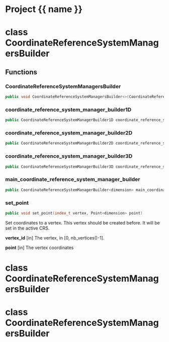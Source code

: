 <script setup>
import {useRoute} from 'vitepress'
const {path} = useRoute()
const tokens = path.split('/')
const words = tokens[2].split('-');
for (let i = 0; i < words.length; i++) {
    words[i] = words[i].charAt(0).toUpperCase() + words[i].slice(1);
    words[i] = words[i].replace('geode', 'Geode')
}
const name = words.join('-');
</script>
# Project {{ name }}

# class CoordinateReferenceSystemManagersBuilder


## Functions

### CoordinateReferenceSystemManagersBuilder

```cpp
public void CoordinateReferenceSystemManagersBuilder<>(CoordinateReferenceSystemManagers<dimension> & crs_managers)
```


### coordinate_reference_system_manager_builder1D

```cpp
public CoordinateReferenceSystemManagerBuilder1D coordinate_reference_system_manager_builder1D()
```


### coordinate_reference_system_manager_builder2D

```cpp
public CoordinateReferenceSystemManagerBuilder2D coordinate_reference_system_manager_builder2D()
```


### coordinate_reference_system_manager_builder3D

```cpp
public CoordinateReferenceSystemManagerBuilder3D coordinate_reference_system_manager_builder3D()
```


### main_coordinate_reference_system_manager_builder

```cpp
public CoordinateReferenceSystemManagerBuilder<dimension> main_coordinate_reference_system_manager_builder()
```


### set_point

```cpp
public void set_point(index_t vertex, Point<dimension> point)
```


 Set coordinates to a vertex. This vertex should be created before. It will be set in the active CRS.

**vertex_id** [in] The vertex, in [0, nb_vertices()-1].

**point** [in] The vertex coordinates



# class CoordinateReferenceSystemManagersBuilder


# class CoordinateReferenceSystemManagersBuilder


